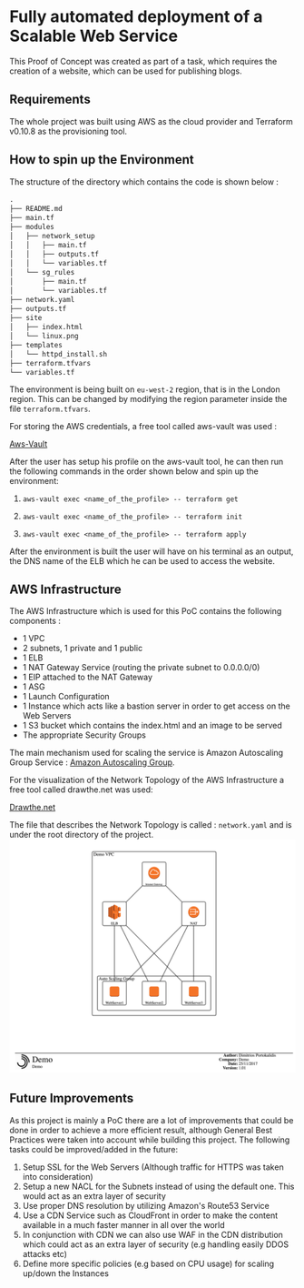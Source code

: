 # Fully automated deployment of a Scalable Web Service

This Proof of Concept was created as part of a task, which requires the creation of a website, which can be used for publishing blogs.

## Requirements
The whole project was built using AWS as the cloud provider and Terraform v0.10.8 as the provisioning tool.

## How to spin up the Environment
The structure of the directory which contains the code is shown below :

```
.
├── README.md
├── main.tf
├── modules
│   ├── network_setup
│   │   ├── main.tf
│   │   ├── outputs.tf
│   │   └── variables.tf
│   └── sg_rules
│       ├── main.tf
│       └── variables.tf
├── network.yaml
├── outputs.tf
├── site
│   ├── index.html
│   └── linux.png
├── templates
│   └── httpd_install.sh
├── terraform.tfvars
└── variables.tf
```
The environment is being built on ``` eu-west-2 ``` region, that is in the London region. This can be changed by modifying the region parameter inside the file ``` terraform.tfvars ```.

For storing the AWS credentials, a free tool called aws-vault was used :

[Aws-Vault](https://github.com/99designs/aws-vault)

After the user has setup his profile on the aws-vault tool, he can then run the following commands in the order shown below and spin up the environment:

1. ``` aws-vault exec <name_of_the_profile> -- terraform get ```

2. ``` aws-vault exec <name_of_the_profile> -- terraform init ```

3. ``` aws-vault exec <name_of_the_profile> -- terraform apply ```

After the environment is built the user will have on his terminal as an output, the DNS name of the ELB which he can be used to access the website.

## AWS Infrastructure

The AWS Infrastructure which is used for this PoC contains the following components :
* 1 VPC
* 2 subnets, 1 private and 1 public
* 1 ELB
* 1 NAT Gateway Service (routing the private subnet to 0.0.0.0/0)
* 1 EIP attached to the NAT Gateway
* 1 ASG
* 1 Launch Configuration
* 1 Instance which acts like a bastion server in order to get access on the Web Servers
* 1 S3 bucket which contains the index.html and an image to be served
* The appropriate Security Groups

The main mechanism used for scaling the service is Amazon Autoscaling Group Service :
[Amazon Autoscaling Group](https://docs.aws.amazon.com/autoscaling/latest/userguide/AutoScalingGroup.html).

For the visualization of the Network Topology of the AWS Infrastructure a free tool called drawthe.net was used:

[Drawthe.net](https://github.com/cidrblock/drawthe.net)

The file that describes the Network Topology is called : ```network.yaml``` and is under the root directory of the project.
![Alt text](./network.png?raw=true "AWS Infrastructure")

## Future Improvements
As this project is mainly a PoC there are a lot of improvements that could be done in order to achieve a more efficient result, although General Best Practices were taken into account while building this project. The following tasks could be improved/added in the future:

1. Setup SSL for the Web Servers (Although traffic for HTTPS was taken into consideration)
2. Setup a new NACL for the Subnets instead of using the default one. This would act as an extra layer of security
3. Use proper DNS resolution by utilizing Amazon's Route53 Service
4. Use a CDN Service such as CloudFront in order to make the content available in a much faster manner in all over the world
5. In conjunction with CDN we can also use WAF in the CDN distribution which could act as an extra layer of security (e.g handling easily DDOS attacks etc)
6. Define more specific policies (e.g based on CPU usage) for scaling up/down the Instances
